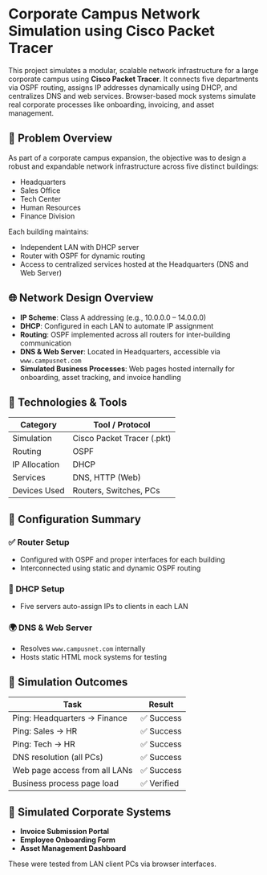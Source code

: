 # Corporate Campus Network Simulation using Cisco Packet Tracer

This project simulates a modular, scalable network infrastructure for a large corporate campus using **Cisco Packet Tracer**. It connects five departments via OSPF routing, assigns IP addresses dynamically using DHCP, and centralizes DNS and web services. Browser-based mock systems simulate real corporate processes like onboarding, invoicing, and asset management.



## 📌 Problem Overview

As part of a corporate campus expansion, the objective was to design a robust and expandable network infrastructure across five distinct buildings:

-  Headquarters  
-  Sales Office  
-  Tech Center  
-  Human Resources  
-  Finance Division  

Each building maintains:
- Independent LAN with DHCP server  
- Router with OSPF for dynamic routing  
- Access to centralized services hosted at the Headquarters (DNS and Web Server)



## 🌐 Network Design Overview

- **IP Scheme**: Class A addressing (e.g., 10.0.0.0 – 14.0.0.0)
- **DHCP**: Configured in each LAN to automate IP assignment
- **Routing**: OSPF implemented across all routers for inter-building communication
- **DNS & Web Server**: Located in Headquarters, accessible via `www.campusnet.com`
- **Simulated Business Processes**: Web pages hosted internally for onboarding, asset tracking, and invoice handling



## 🔹 Technologies & Tools

| Category       | Tool / Protocol               |
|----------------|-------------------------------|
| Simulation     | Cisco Packet Tracer (.pkt)    |
| Routing        | OSPF                          |
| IP Allocation  | DHCP                          |
| Services       | DNS, HTTP (Web)               |
| Devices Used   | Routers, Switches, PCs        |



## 🔹 Configuration Summary

### ✅ Router Setup
- Configured with OSPF and proper interfaces for each building
- Interconnected using static and dynamic OSPF routing

### 📶 DHCP Setup
- Five servers auto-assign IPs to clients in each LAN

### 🌍 DNS & Web Server
- Resolves `www.campusnet.com` internally
- Hosts static HTML mock systems for testing



## 🔹 Simulation Outcomes

| Task                                   | Result       |
|----------------------------------------|--------------|
| Ping: Headquarters → Finance           | ✅ Success    |
| Ping: Sales → HR                       | ✅ Success    |
| Ping: Tech → HR                        | ✅ Success    |
| DNS resolution (all PCs)               | ✅ Success    |
| Web page access from all LANs         | ✅ Success    |
| Business process page load             | ✅ Verified   |



## 🔹 Simulated Corporate Systems

-  **Invoice Submission Portal**
-  **Employee Onboarding Form**
-  **Asset Management Dashboard**

These were tested from LAN client PCs via browser interfaces.
